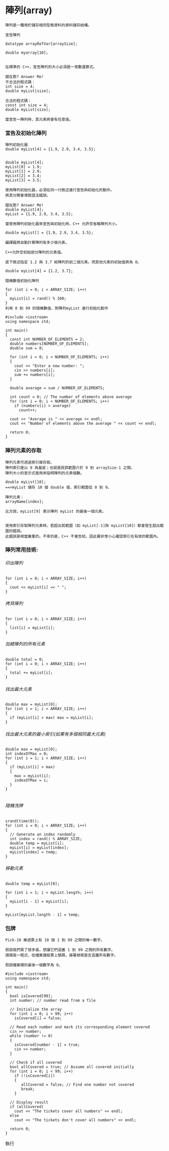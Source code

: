 # 陣列(array)

```
陣列是一種用於儲存相同型態資料的資料儲存結構。
```
```
宣告陣列

datatype arrayRefVar[arraySize];

double myarray[10];


在標準的 C++，宣告陣列的大小必須是一常數運算式。
```
```
錯在那? Answer Me!
不合法的程式碼：
int size = 4;
double myList[size]; 
```
```
合法的程式碼：
const int size = 4;
double myList[size];
```
```
當宣告一陣列時，其元素將會有任意值。

```
### 宣告及初始化陣列
```
陣列初始化器
double myList[4] = {1.9, 2.9, 3.4, 3.5};


double myList[4];
myList[0] = 1.9;
myList[1] = 2.9;
myList[2] = 3.4;
myList[3] = 3.5;

使用陣列初始化器，必須在同一行敘述進行宣告與初始化的動作。
將其分開會導致語法錯誤。
 ```
 ```
錯在那? Answer Me!
double myList[4];
myList = {1.9, 2.9, 3.4, 3.5};
```
```
當使用陣列初始化器來宣告與初始化時，C++ 允許您省略陣列大小。

double myList[] = {1.9, 2.9, 3.4, 3.5};

編譯器將自動計算陣列有多少個元素。
```

```
C++允許您初始部分陣列的元素值。

底下敘述指定 1.2 與 3.7 給陣列的前二個元素。而其他元素的初始值將為 0。

double myList[4] = {1.2, 3.7};

```

```
隨機數值初始化陣列

for (int i = 0; i < ARRAY_SIZE; i++) 
{
  myList[i] = rand() % 100;
}
利用 0 到 99 的隨機數值，對陣列myList 進行初始化動作
```

```
#include <iostream>
using namespace std;

int main()
{
  const int NUMBER_OF_ELEMENTS = 2;
  double numbers[NUMBER_OF_ELEMENTS];
  double sum = 0;

  for (int i = 0; i < NUMBER_OF_ELEMENTS; i++)
  {
    cout << "Enter a new number: ";
    cin >> numbers[i];
    sum += numbers[i];
  }

  double average = sum / NUMBER_OF_ELEMENTS;

  int count = 0; // The number of elements above average
  for (int i = 0; i < NUMBER_OF_ELEMENTS; i++)
    if (numbers[i] > average)
      count++;

  cout << "Average is " << average << endl;
  cout << "Number of elements above the average " << count << endl;

  return 0;
}
```

### 陣列元素的存取

```
陣列元素可透過索引做存取。
陣列索引是以 0 為基底；也就是說其範圍介於 0 到 arraySize-1 之間。
陣列大小的宣示式是用來指明陣列的元素個數。

double myList[10];
==>myList 儲存 10 個 double 值，索引範圍從 0 到 9。

陣列元素：
arrayName[index];

比方說，myList[9] 表示陣列 myList 的最後一個元素。


使用索引存取陣列元素時，若超出其範圍（如 myList[-1]與 myList[10]）都會發生超出範圍的錯誤。
此錯誤是相當嚴重的。不幸的是，C++ 不會告知，因此要非常小心確認索引在有效的範圍內。

```

### 陣列常用技術:

###### 印出陣列
```
for (int i = 0; i < ARRAY_SIZE; i++) 
{
  cout << myList[i] << " ";
}
```
###### 拷貝陣列

```
for (int i = 0; i < ARRAY_SIZE; i++) 
{
  list[i] = myList[i]; 
}

```

###### 加總陣列的所有元素
```
double total = 0;
for (int i = 0; i < ARRAY_SIZE; i++) 
{
  total += myList[i];
}

```

###### 找出最大元素

```
double max = myList[0];
for (int i = 1; i < ARRAY_SIZE; i++) 
{
  if (myList[i] > max) max = myList[i];
}

```


###### 找出最大元素的最小索引(如果有多個相同最大元素)

```
double max = myList[0];
int indexOfMax = 0;
for (int i = 1; i < ARRAY_SIZE; i++) 
{
  if (myList[i] > max) 
  {
    max = myList[i];
    indexOfMax = i;
  }
}


```

###### 隨機洗牌

```
srand(time(0));
for (int i = 0; i < ARRAY_SIZE; i++) 
{
  // Generate an index randomly
  int index = rand() % ARRAY_SIZE;
  double temp = myList[i];
  myList[i] = myList[index]; 
  myList[index] = temp;
}

```

###### 移動元素

```
double temp = myList[0]; 

for (int i = 1; i < myList.length; i++) 
{
  myList[i - 1] = myList[i];
}

myList[myList.length - 1] = temp;

```

### 包牌

```
Pick-10 樂透票上有 10 個 1 到 99 之間的唯一數字。

假設我們買了很多張，想讓它們涵蓋 1 到 99 之間的所有數字。
請撰寫一程式，從檔案讀取票上號碼，接著檢視是否涵蓋所有數字。

假設檔案裡的最後一個數字為 0。

```


```
#include <iostream>
using namespace std;

int main()
{
  bool isCovered[99];
  int number; // number read from a file

  // Initialize the array
  for (int i = 0; i < 99; i++)
    isCovered[i] = false;

  // Read each number and mark its corresponding element covered
  cin >> number;
  while (number != 0)
  {
    isCovered[number - 1] = true;
    cin >> number;
  }

  // Check if all covered
  bool allCovered = true; // Assume all covered initially
  for (int i = 0; i < 99; i++)
    if (!isCovered[i]) 
    {
       allCovered = false; // Find one number not covered
       break;
    }

  // Display result
  if (allCovered)
    cout << "The tickets cover all numbers" << endl;
  else
    cout << "The tickets don't cover all numbers" << endl;

  return 0;
}

```

執行

```

```



```

```



```

```



```

```



```

```



```

```



```

```



```

```



```

```



```

```



```

```



```

```



```

```



```

```



```

```



```

```



```

```



```

```



```

```



```

```



```

```



```

```



```

```
